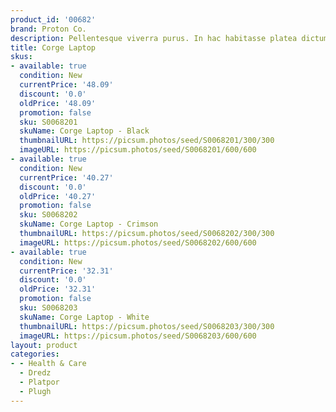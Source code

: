 ```yaml
---
product_id: '00682'
brand: Proton Co.
description: Pellentesque viverra purus. In hac habitasse platea dictumst.
title: Corge Laptop
skus:
- available: true
  condition: New
  currentPrice: '48.09'
  discount: '0.0'
  oldPrice: '48.09'
  promotion: false
  sku: S0068201
  skuName: Corge Laptop - Black
  thumbnailURL: https://picsum.photos/seed/S0068201/300/300
  imageURL: https://picsum.photos/seed/S0068201/600/600
- available: true
  condition: New
  currentPrice: '40.27'
  discount: '0.0'
  oldPrice: '40.27'
  promotion: false
  sku: S0068202
  skuName: Corge Laptop - Crimson
  thumbnailURL: https://picsum.photos/seed/S0068202/300/300
  imageURL: https://picsum.photos/seed/S0068202/600/600
- available: true
  condition: New
  currentPrice: '32.31'
  discount: '0.0'
  oldPrice: '32.31'
  promotion: false
  sku: S0068203
  skuName: Corge Laptop - White
  thumbnailURL: https://picsum.photos/seed/S0068203/300/300
  imageURL: https://picsum.photos/seed/S0068203/600/600
layout: product
categories:
- - Health & Care
  - Dredz
  - Platpor
  - Plugh
---
```

